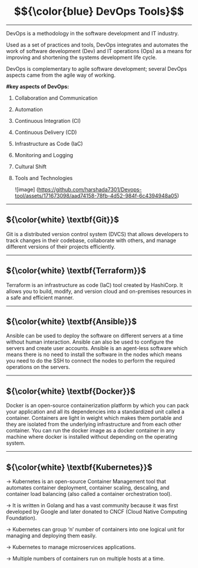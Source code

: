 # $${\color{blue} DevOps Tools}$$

-------------------------------------------------------------------------------------------------------------------------------------------------------------------
DevOps is a methodology in the software development and IT industry. 

Used as a set of practices and tools, DevOps integrates and automates the work of software development (Dev) and IT operations (Ops) as a means for improving and shortening the systems development life cycle.

DevOps is complementary to agile software development; several DevOps aspects came from the agile way of working.


**#key aspects of DevOps:**
 1. Collaboration and Communication
 2. Automation
 3. Continuous Integration (CI)
 4. Continuous Delivery (CD)
 5. Infrastructure as Code (IaC)
 6. Monitoring and Logging
 7. Cultural Shift
 8. Tools and Technologies
    

    ![image] (https://github.com/harshada7301/Devops-tool/assets/171673098/aad74158-78fb-4d52-984f-6c4394948a05)

--------------------------------------------------------------------------------------------------------------------------------------------------------------------------

##  ${\color{white} \textbf{Git}}$

Git is a distributed version control system (DVCS) that allows developers to track changes in their codebase, collaborate with others, and manage different versions of their projects efficiently.

----------------------------------------------------------------------------------------------------------------------------------------------------------------------------




##  ${\color{white} \textbf{Terraform}}$

Terraform is an infrastructure as code (IaC) tool created by HashiCorp. It allows you to build, modify, and version cloud and on-premises resources in a safe and efficient manner.

-------------------------------------------------------------------------------------------------------------------------------------------------------------------------------


##  ${\color{white} \textbf{Ansible}}$

Ansible can be used to deploy the software on different servers at a time without human interaction. Ansible can also be used to configure the servers and create user accounts. Ansible is an agent-less software which means there is no need to install the software in the nodes which means you need to do the SSH to connect the nodes to perform the required operations on the servers.

----------------------------------------------------------------------------------------------------------------------------------------------------------------------------------


##  ${\color{white} \textbf{Docker}}$

Docker is an open-source containerization platform by which you can pack your application and all its dependencies into a standardized unit called a container. Containers are light in weight which makes them portable and they are isolated from the underlying infrastructure and from each other container. You can run the docker image as a docker container in any machine where docker is installed without depending on the operating system.


-----------------------------------------------------------------------------------------------------------------------------------------------------------------------------------


##  ${\color{white} \textbf{Kubernetes}}$

-> Kubernetes is an open-source Container Management tool that automates container deployment, container scaling, descaling, and container load balancing (also called a container orchestration tool).

-> It is written in Golang and has a vast community because it was first developed by Google and later donated to CNCF (Cloud Native Computing Foundation).

-> Kubernetes can group ‘n’ number of containers into one logical unit for managing and deploying them easily.

-> Kubernetes to manage microservices applications.

-> Multiple numbers of containers run on multiple hosts at a time.
